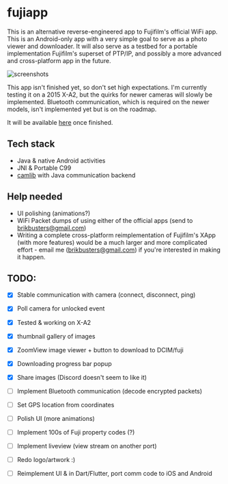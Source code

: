 # fujiapp
This is an alternative reverse-engineered app to Fujifilm's official WiFi app. This is an Android-only app with a very simple goal to serve as a photo viewer
and downloader. It will also serve as a testbed for a portable implementation Fujifilm's superset of PTP/IP, and possibly a more advanced and cross-platform app in the future.

![screenshots](https://eggnog.danielc.dev/f/76-s9xg1g9bj8rm7u1r604z92yy4xyitc.png)

This app isn't finished yet, so don't set high expectations. I'm currently testing it on a 2015 X-A2, but the quirks for newer cameras will slowly be implemented. Bluetooth communication, which is required on the newer models, isn't implemented yet but is on the roadmap.

It will be available [here](https://play.google.com/store/apps/details?id=dev.danielc.fujiapp) once finished.

## Tech stack
- Java & native Android activities
- JNI & Portable C99
- [camlib](https://github.com/petabyt/camlib) with Java communication backend

## Help needed
- UI polishing (animations?)
- WiFi Packet dumps of using either of the official apps (send to brikbusters@gmail.com)
- Writing a complete cross-platform reimplementation of Fujifilm's XApp (with more features) would be a much larger and more complicated effort - email me (brikbusters@gmail.com) if you're interested in making it happen.

## TODO:
- [x] Stable communication with camera (connect, disconnect, ping)
- [x] Poll camera for unlocked event
- [x] Tested & working on X-A2
- [x] thumbnail gallery of images
- [x] ZoomView image viewer + button to download to DCIM/fuji
- [x] Downloading progress bar popup
- [x] Share images (Discord doesn't seem to like it)
- [ ] Implement Bluetooth communication (decode encrypted packets)
- [ ] Set GPS location from coordinates
- [ ] Polish UI (more animations)
- [ ] Implement 100s of Fuji property codes (?)
- [ ] Implement liveview (view stream on another port)
- [ ] Redo logo/artwork :)
- [ ] Reimplement UI & in Dart/Flutter, port comm code to iOS and Android

